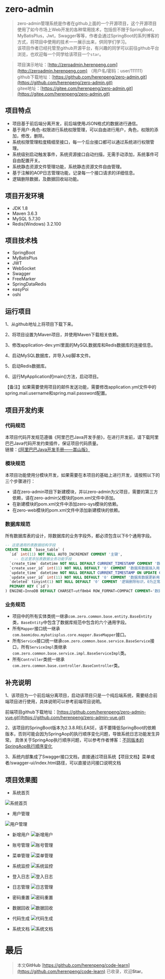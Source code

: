 # zero-admin
>zero-admin管理系统是作者在github上面的一个开源项目，这个开源项目使用了如今市场上Web开发的各种常用技术，包括但不限于SpringBoot，MyBatisPlus，Jwt，Swagger等等，作者会通过SpringBoot的系列博客的方式，将项目中使用的技术一一展示出来，供同学们学习。  
>该项目作者已经托管至github开源平台，有兴趣的同学可以前往github平台浏览，也欢迎每一个同学给该项目一个`star`。  

>项目演示地址：[http://zeroadmin.herenpeng.com](http://zeroadmin.herenpeng.com) （用户名/密码：user/111111）  
github下载地址：[https://github.com/herenpeng/zero-admin.git](https://github.com/herenpeng/zero-admin.git)  
gitee地址：[https://gitee.com/herenpeng/zero-admin.git](https://gitee.com/herenpeng/zero-admin.git)

## 项目特点

- 项目基于前后端分离开发，前后端使用JSON格式的数据进行通信。
- 基于用户-角色-权限进行系统权限管理，可以自由进行用户，角色，权限的添加，修改，删除。
- 系统权限管理粒度精细至接口，每一个后台接口都可以通过系统进行权限管理。
- 系统级别启动触发事件，系统资源接口自动扫描，无需手动添加，系统事件可自由配置开关。
- 系统静态资源文件管理功能，系统静态资源文件自由管理。
- 基于注解的AOP日志管理功能，记录每一个接口请求的详细信息。
- 逻辑删除数据，及数据回收站功能。


## 项目开发环境
- JDK 1.8
- Maven 3.6.3
- MySQL 5.7.30
- Redis(Windows) 3.2.100

## 项目技术栈
- SpringBoot
- MyBatisPlus
- JWT
- WebSocket
- Swagger
- FreeMarker
- SpringDataRedis
- easyPoi
- oshi


## 运行项目
1、从github地址上将项目下载下来。

2、将项目设置为Maven项目，并使用Maven下载相关依赖。

3、修改application-dev.yml里面的MySQL数据库和Redis数据库的连接信息。

4、启动MySQL数据库，并导入sql脚本文件。

5、启动Redis数据库。

6、运行MyApplication的main()方法，启动项目。

【备注】如果需要使用项目的邮件发送功能，需要修改application.yml文件中的spring.mail.username和spring.mail.password配置。


## 项目开发约束

### 代码规范

本项目代码开发规范遵循《阿里巴巴Java开发手册》，在进行开发前，请下载阿里巴巴Java代码开发约束插件，保证项目代码质量。  
链接：[《阿里巴巴Java开发手册——嵩山版》](https://github.com/alibaba/p3c)

### 模块规范

本项目功能使用分模块开发，如果需要在本项目的基础上进行开发，请按照以下的三个步骤进行：
- 请在zero-admin项目下新建模块，并以zero-admin为父项目，需要的第三方依赖，请在zero-admin父模块的pom.xml文件中添加。
- 在新建模块的pom.xml文件中添加zero-sys模块的依赖。
- 在zero-web模块的pom.xml文件中添加新建模块的依赖。

### 数据库规范

所有数据库表的设计，除数据库的业务字段外，都必须包含以下6个通用字段。
```sql
-- 这是通用的表数据结构字段
CREATE TABLE `base_table` (
  `id` int(11) NOT NULL AUTO_INCREMENT COMMENT '主键',
	-- 在这里添加表数据业务功能字段
  `create_time` datetime NOT NULL DEFAULT CURRENT_TIMESTAMP COMMENT '数据库数据插入时间',
  `create_user_id` int(11) NOT NULL DEFAULT '0' COMMENT '数据库数据插入用户主键',
  `update_time` datetime NOT NULL DEFAULT CURRENT_TIMESTAMP ON UPDATE CURRENT_TIMESTAMP COMMENT '数据库数据更新时间',
  `update_user_id` int(11) NOT NULL DEFAULT '0' COMMENT '数据库数据更新用户主键',
  `deleted` tinyint(1) NOT NULL DEFAULT '0' COMMENT '逻辑删除标识，0为正常，1为逻辑删除，默认为0',
  PRIMARY KEY (`id`)
) ENGINE=InnoDB DEFAULT CHARSET=utf8mb4 ROW_FORMAT=COMPACT COMMENT='数据库基本表';
```
### 业务规范

- 项目中的所有实体类统一继承`com.zero.common.base.entity.BaseEntity`类，`BaseEntity`中包含了数据库规范中包含的六个通用字段。
- 所有`Mapper`接口统一继承`com.baomidou.mybatisplus.core.mapper.BaseMapper`接口。
- 所有`Service`接口统一继承`com.zero.common.base.service.BaseService`接口，所有`ServiceImpl`类继承`com.zero.common.base.service.impl.BaseServiceImpl`类。
- 所有`Controller`类统一继承`com.zero.common.base.controller.BaseController`类。

## 补充说明

1、该项目为一个前后端分离项目，启动该项目只是一个纯后端系统，需要结合前端项目进行使用，具体说明可以参考前端项目说明。

前端项目github下载地址：[https://github.com/herenpeng/zero-admin-vue.git](https://github.com/herenpeng/zero-admin-vue.git)


2、该项目的SpringBoot版本为2.3.8.RELEASE，请不要降低SpringBoot的依赖版本，否则可能会因为SpringAop的执行顺序变化问题，导致系统日志功能发生异常。
具体关于SpringAop执行顺序问题，可以参考作者博客：[不同版本的SpringAop执行顺序变化](https://blog.csdn.net/qq_45193304/article/details/109430545)

3、系统内部集成了Swagger接口文档，直接通过项目系统【项目文档】菜单或者/swagger-ui/index.html路径，可以直接访问接口说明文档

## 项目效果图

- 系统首页

![系统首页](../assets/image/01.png)

- 用户管理

![用户管理](../assets/image/02.png)

- 新增用户
![新增用户](../assets/image/03.png)

- 账号管理
![账号管理](../assets/image/09.png)

- 菜单管理
![菜单管理](../assets/image/04.png)

- 系统监控
![系统监控](../assets/image/05.png)

- 登入日志
![登入日志](../assets/image/10.png)

- 日志管理
![日志管理](../assets/image/06.png)

- 密码重置
![密码重置](../assets/image/07.png)

- 数据回收
![数据回收](../assets/image/11.png)

- 代码生成
![代码生成](../assets/image/12.png)

- 系统文档
![系统文档](../assets/image/08.png)


# 最后

> 本文**GitHub** [https://github.com/herenpeng/code-learn](https://github.com/herenpeng/code-learn) 已收录，欢迎**Star**。